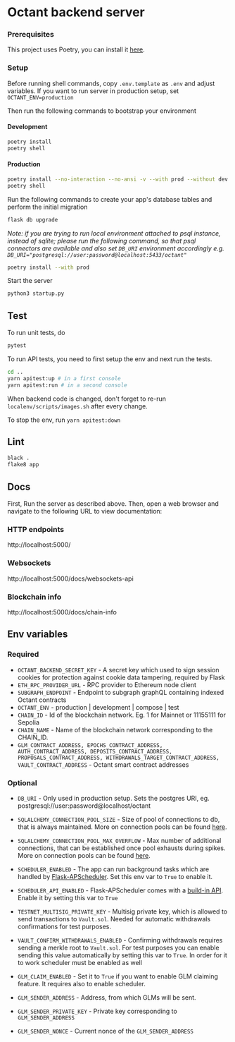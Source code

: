# Octant backend server

### Prerequisites

This project uses Poetry, you can install it [here](https://python-poetry.org/docs/#installation).

### Setup

Before running shell commands, copy `.env.template` as `.env` and adjust variables. If you want to run server in production setup, set `OCTANT_ENV=production`

Then run the following commands to bootstrap your environment

#### Development

```bash
poetry install
poetry shell
```

#### Production

```bash
poetry install --no-interaction --no-ansi -v --with prod --without dev
poetry shell
```

Run the following commands to create your app's
database tables and perform the initial migration

```bash
flask db upgrade
```

_Note: if you are trying to run local environment attached to psql instance,
instead of sqlite; please run the following command, so that psql connectors are available
and also set `DB_URI` environment accordingly e.g. `DB_URI="postgresql://user:password@localhost:5433/octant"`_

```bash
poetry install --with prod
```

Start the server

```bash
python3 startup.py
```

## Test

To run unit tests, do

```bash
pytest
```

To run API tests, you need to first setup the env and next run the tests.

```bash
cd ..
yarn apitest:up # in a first console
yarn apitest:run # in a second console
```

When backend code is changed, don't forget to re-run `localenv/scripts/images.sh` after every change.

To stop the env, run `yarn apitest:down`

## Lint

```bash
black .
flake8 app
```

## Docs

First, Run the server as described above. Then, open a web browser and navigate to the following URL to view documentation:

### HTTP endpoints

http://localhost:5000/

### Websockets

http://localhost:5000/docs/websockets-api

### Blockchain info

http://localhost:5000/docs/chain-info

## Env variables

### Required

- `OCTANT_BACKEND_SECRET_KEY` - A secret key which used to sign session cookies for protection against cookie data tampering, required by Flask
- `ETH_RPC_PROVIDER_URL` - RPC provider to Ethereum node client
- `SUBGRAPH_ENDPOINT` - Endpoint to subgraph graphQL containing indexed Octant contracts
- `OCTANT_ENV` - production | development | compose | test
- `CHAIN_ID` - Id of the blockchain network. Eg. 1 for Mainnet or 11155111 for Sepolia
- `CHAIN_NAME` - Name of the blockchain network corresponding to the CHAIN_ID.
- `GLM_CONTRACT_ADDRESS, EPOCHS_CONTRACT_ADDRESS, AUTH_CONTRACT_ADDRESS, DEPOSITS_CONTRACT_ADDRESS, PROPOSALS_CONTRACT_ADDRESS, WITHDRAWALS_TARGET_CONTRACT_ADDRESS, VAULT_CONTRACT_ADDRESS` - Octant smart contract addresses

### Optional

- `DB_URI` - Only used in production setup. Sets the postgres URI, eg. postgresql://user:password@localhost/octant

- `SQLALCHEMY_CONNECTION_POOL_SIZE` - Size of pool of connections to db, that is always maintained. More on connection pools can be found [here](https://docs.sqlalchemy.org/en/20/core/pooling.html#sqlalchemy.pool.QueuePool.params.pool_size).
- `SQLALCHEMY_CONNECTION_POOL_MAX_OVERFLOW` - Max number of additional connections, that can be established once pool exhausts during spikes. More on connection pools can be found [here](https://docs.sqlalchemy.org/en/20/core/pooling.html#sqlalchemy.pool.QueuePool.params.max_overflow).

- `SCHEDULER_ENABLED` - The app can run background tasks which are handled by [Flask-APScheduler](https://github.com/viniciuschiele/flask-apscheduler). Set this env var to `True` to enable it.
- `SCHEDULER_API_ENABLED` - Flask-APScheduler comes with a [build-in API](https://viniciuschiele.github.io/flask-apscheduler/rst/api.html). Enable it by setting this var to `True`
- `TESTNET_MULTISIG_PRIVATE_KEY` - Multisig private key, which is allowed to send transactions to `Vault.sol`. Needed for automatic withdrawals confirmations for test purposes.
- `VAULT_CONFIRM_WITHDRAWALS_ENABLED` - Confirming withdrawals requires sending a merkle root to `Vault.sol`. For test purposes you can enable sending this value automatically by setting this var to `True`. In order for it to work scheduler must be enabled as well

- `GLM_CLAIM_ENABLED` - Set it to `True` if you want to enable GLM claiming feature. It requires also to enable scheduler.
- `GLM_SENDER_ADDRESS` - Address, from which GLMs will be sent.
- `GLM_SENDER_PRIVATE_KEY` - Private key corresponding to `GLM_SENDER_ADDRESS`
- `GLM_SENDER_NONCE` - Current nonce of the `GLM_SENDER_ADDRESS`
